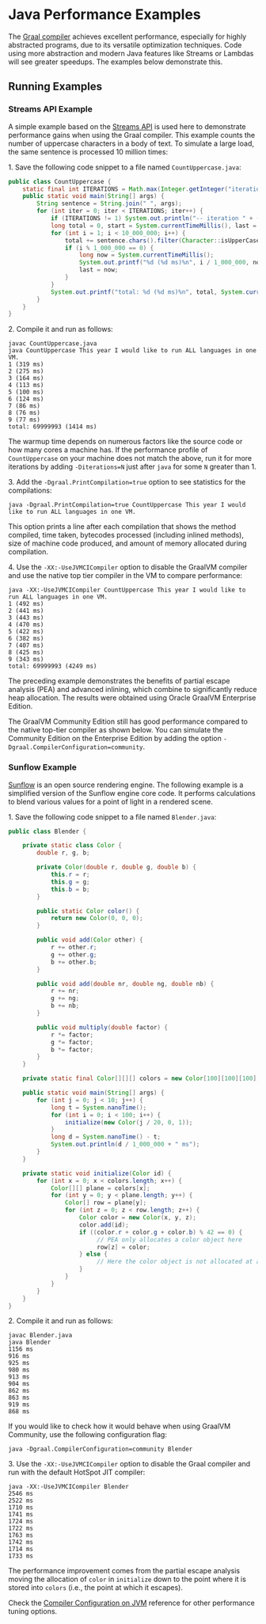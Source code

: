 # Java Performance Examples

The [Graal compiler](../reference-manual/java/compiler.md) achieves excellent performance, especially for highly abstracted programs, due to its versatile optimization techniques.
Code using more abstraction and modern Java features like Streams or Lambdas will see greater speedups.
The examples below demonstrate this.

## Running Examples

### Streams API Example

A simple example based on the [Streams API](https://docs.oracle.com/javase/8/docs/api/java/util/stream/package-summary.html) is used here to demonstrate performance gains when using the Graal compiler.
This example counts the number of uppercase characters in a body of text.
To simulate a large load, the same sentence is processed 10 million times:

1&#46; Save the following code snippet to a file named `CountUppercase.java`:

```java
public class CountUppercase {
    static final int ITERATIONS = Math.max(Integer.getInteger("iterations", 1), 1);
    public static void main(String[] args) {
        String sentence = String.join(" ", args);
        for (int iter = 0; iter < ITERATIONS; iter++) {
            if (ITERATIONS != 1) System.out.println("-- iteration " + (iter + 1) + " --");
            long total = 0, start = System.currentTimeMillis(), last = start;
            for (int i = 1; i < 10_000_000; i++) {
                total += sentence.chars().filter(Character::isUpperCase).count();
                if (i % 1_000_000 == 0) {
                    long now = System.currentTimeMillis();
                    System.out.printf("%d (%d ms)%n", i / 1_000_000, now - last);
                    last = now;
                }
            }
            System.out.printf("total: %d (%d ms)%n", total, System.currentTimeMillis() - start);
        }
    }
}
```

2&#46; Compile it and run as follows:
```shell
javac CountUppercase.java
java CountUppercase This year I would like to run ALL languages in one VM.
1 (319 ms)
2 (275 ms)
3 (164 ms)
4 (113 ms)
5 (100 ms)
6 (124 ms)
7 (86 ms)
8 (76 ms)
9 (77 ms)
total: 69999993 (1414 ms)
```

The warmup time depends on numerous factors like the source code or how many cores a machine has.
If the performance profile of `CountUppercase` on your machine does not match the above, run it for more iterations by adding `-Diterations=N` just after `java` for some `N` greater than 1.

3&#46; Add the `-Dgraal.PrintCompilation=true` option to see statistics for the compilations:
```shell
java -Dgraal.PrintCompilation=true CountUppercase This year I would like to run ALL languages in one VM.
```

This option prints a line after each compilation that shows the method compiled, time taken, bytecodes processed (including inlined methods), size of machine code produced, and amount of memory allocated during compilation.

4&#46; Use the `-XX:-UseJVMCICompiler` option to disable the GraalVM compiler and use the native top tier compiler in the VM to compare performance:
```shell
java -XX:-UseJVMCICompiler CountUppercase This year I would like to run ALL languages in one VM.
1 (492 ms)
2 (441 ms)
3 (443 ms)
4 (470 ms)
5 (422 ms)
6 (382 ms)
7 (407 ms)
8 (425 ms)
9 (343 ms)
total: 69999993 (4249 ms)
```

The preceding example demonstrates the benefits of partial escape analysis (PEA) and advanced inlining, which combine to significantly reduce heap allocation.
The results were obtained using Oracle GraalVM Enterprise Edition.

The GraalVM Community Edition still has good performance compared to the native top-tier compiler as shown below.
You can simulate the Community Edition on the Enterprise Edition by adding the option `-Dgraal.CompilerConfiguration=community`.

### Sunflow Example

[Sunflow](http://sunflow.sourceforge.net) is an open source rendering engine.
The following example is a simplified version of the Sunflow engine core code.
It performs calculations to blend various values for a point of light in a rendered scene.

1&#46; Save the following code snippet to a file named `Blender.java`:
```java
public class Blender {

    private static class Color {
        double r, g, b;

        private Color(double r, double g, double b) {
            this.r = r;
            this.g = g;
            this.b = b;
        }

        public static Color color() {
            return new Color(0, 0, 0);
        }

        public void add(Color other) {
            r += other.r;
            g += other.g;
            b += other.b;
        }

        public void add(double nr, double ng, double nb) {
            r += nr;
            g += ng;
            b += nb;
        }

        public void multiply(double factor) {
            r *= factor;
            g *= factor;
            b *= factor;
        }
    }

    private static final Color[][][] colors = new Color[100][100][100];

    public static void main(String[] args) {
        for (int j = 0; j < 10; j++) {
            long t = System.nanoTime();
            for (int i = 0; i < 100; i++) {
                initialize(new Color(j / 20, 0, 1));
            }
            long d = System.nanoTime() - t;
            System.out.println(d / 1_000_000 + " ms");
        }
    }

    private static void initialize(Color id) {
        for (int x = 0; x < colors.length; x++) {
            Color[][] plane = colors[x];
            for (int y = 0; y < plane.length; y++) {
                Color[] row = plane[y];
                for (int z = 0; z < row.length; z++) {
                    Color color = new Color(x, y, z);
                    color.add(id);
                    if ((color.r + color.g + color.b) % 42 == 0) {
                         // PEA only allocates a color object here
                         row[z] = color;
                    } else {
                         // Here the color object is not allocated at all
                    }
                }
            }
        }
    }
}
```

2&#46; Compile it and run as follows:
```shell
javac Blender.java
java Blender
1156 ms
916 ms
925 ms
980 ms
913 ms
904 ms
862 ms
863 ms
919 ms
868 ms
```

If you would like to check how it would behave when using GraalVM Community, use the following configuration flag:
```shell
java -Dgraal.CompilerConfiguration=community Blender
```

3&#46; Use the `-XX:-UseJVMCICompiler` option to disable the Graal compiler and run with the default HotSpot JIT compiler:
```shell
java -XX:-UseJVMCICompiler Blender
2546 ms
2522 ms
1710 ms
1741 ms
1724 ms
1722 ms
1763 ms
1742 ms
1714 ms
1733 ms
```

The performance improvement comes from the partial escape analysis moving the allocation of `color` in `initialize` down to the point where it is stored into `colors` (i.e., the point at which it escapes).

Check the [Compiler Configuration on JVM](../reference-manual/java/Options.md) reference for other performance tuning options.
